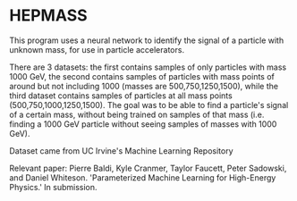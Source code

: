# HEPMASS
 
This program uses a neural network to identify the signal of a particle with unknown mass, for use in particle accelerators. 

There are 3 datasets: the first contains samples of only particles with mass 1000 GeV, the second contains samples of particles with mass points of around but not including 1000 (masses are 500,750,1250,1500), while the third dataset contains samples of particles at all mass points (500,750,1000,1250,1500). The goal was to be able to find a particle's signal of a certain mass, without being trained on samples of that mass (i.e. finding a 1000 GeV particle without seeing samples of masses with 1000 GeV).


Dataset came from UC Irvine's Machine Learning Repository

Relevant paper:
Pierre Baldi, Kyle Cranmer, Taylor Faucett, Peter Sadowski, and Daniel Whiteson. 'Parameterized Machine Learning for High-Energy Physics.' In submission.